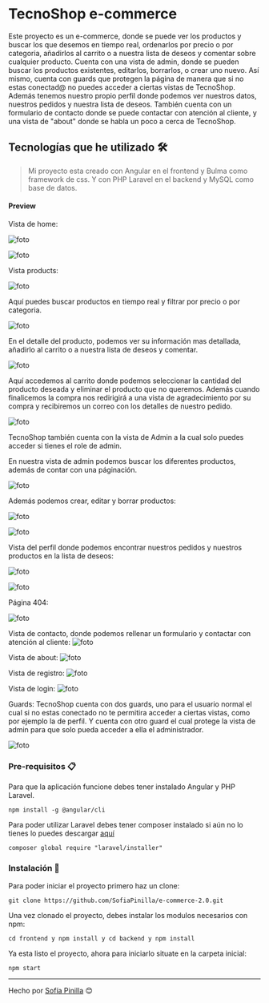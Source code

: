 # TecnoShop e-commerce

Este proyecto es un e-commerce, donde se puede ver los productos y buscar los que desemos en tiempo real, ordenarlos por precio o por
categoria, añadirlos al carrito o a nuestra lista de deseos y comentar sobre cualquier producto. 
Cuenta con una vista de admin, donde se pueden buscar los productos existentes, editarlos, borrarlos, o crear uno nuevo.
Así mismo, cuenta con guards que protegen la página de manera que si no estas conectad@ no puedes acceder a ciertas vistas de TecnoShop.
Además tenemos nuestro propio perfil donde podemos ver nuestros datos, nuestros pedidos y nuestra lista de deseos.
También cuenta con un formulario de contacto donde se puede contactar con atención al cliente, y una vista de "about" donde se habla un 
poco a cerca de TecnoShop.

## Tecnologías que he utilizado 🛠️

>Mi proyecto esta creado con Angular en el frontend y Bulma como framework de css. Y con PHP Laravel en el backend y MySQL como base de
datos.

#### Preview
Vista de home:

![foto](frontend/src/assets/images/foto1.PNG) 

![foto](frontend/src/assets/images/foto2.PNG) 

Vista products:

![foto](frontend/src/assets/images/foto3.PNG) 

Aquí puedes buscar productos en tiempo real y filtrar por precio o por categoria.

![foto](frontend/src/assets/images/busquedayfiltros.gif) 
 
 En el detalle del producto, podemos ver su información mas detallada, añadirlo al carrito o a nuestra lista de deseos  y comentar.
 
 ![foto](frontend/src/assets/images/detail.gif) 
 
Aquí accedemos al carrito donde podemos seleccionar la cantidad del producto deseada y eliminar el producto que no queremos. Además cuando finalicemos la compra nos redirigirá a una vista de agradecimiento por su compra y recibiremos un correo con los detalles
de nuestro pedido.
 
 ![foto](frontend/src/assets/images/carrito.gif) 
 
TecnoShop también cuenta con la vista de Admin a la cual solo puedes acceder si tienes el role de admin.

 En nuestra vista de admin podemos buscar los diferentes productos, además de contar con una páginación.
 
 ![foto](frontend/src/assets/images/busquedatiemporealAdmin.gif) 
 
Además podemos crear, editar y borrar productos:

![foto](frontend/src/assets/images/create.gif) 

![foto](frontend/src/assets/images/edit,delete-product.gif) 


Vista del perfil donde podemos encontrar nuestros pedidos y nuestros productos en la lista de deseos:

![foto](frontend/src/assets/images/perfilorders.PNG) 

![foto](frontend/src/assets/images/listadeseos.PNG) 

Página 404:

![foto](frontend/src/assets/images/notfound.PNG) 

Vista de contacto, donde podemos rellenar un formulario y contactar con atención al cliente:
![foto](frontend/src/assets/images/contact.gif) 

Vista de about:
![foto](frontend/src/assets/images/foto4.PNG) 

Vista de registro:
![foto](frontend/src/assets/images/registro.PNG)

Vista de login:
![foto](frontend/src/assets/images/login.PNG) 

Guards:
TecnoShop cuenta con dos guards, uno para el usuario normal el cual si no estas conectado no te permitira acceder a ciertas vistas, como
por ejemplo la de perfil. Y cuenta con otro guard el cual protege la vista de admin para que solo pueda acceder a ella el administrador.

![foto](frontend/src/assets/images/guards.gif) 

### Pre-requisitos 📋

Para que la aplicación funcione debes tener instalado Angular y PHP Laravel.

```
npm install -g @angular/cli
```
Para poder utilizar Laravel debes tener composer instalado si aún no lo tienes lo puedes descargar [aquí](https://getcomposer.org/download/)
```
composer global require "laravel/installer"
```

### Instalación 🔧

Para poder iniciar el proyecto primero haz un clone:

```
git clone https://github.com/SofiaPinilla/e-commerce-2.0.git
```
Una vez clonado el proyecto, debes instalar los modulos necesarios con npm:

```
cd frontend y npm install y cd backend y npm install
```

Ya esta listo el proyecto, ahora para iniciarlo situate en la carpeta inicial:
```
npm start
```


---
Hecho por [Sofía Pinilla](https://github.com/SofiaPinilla) 😊
